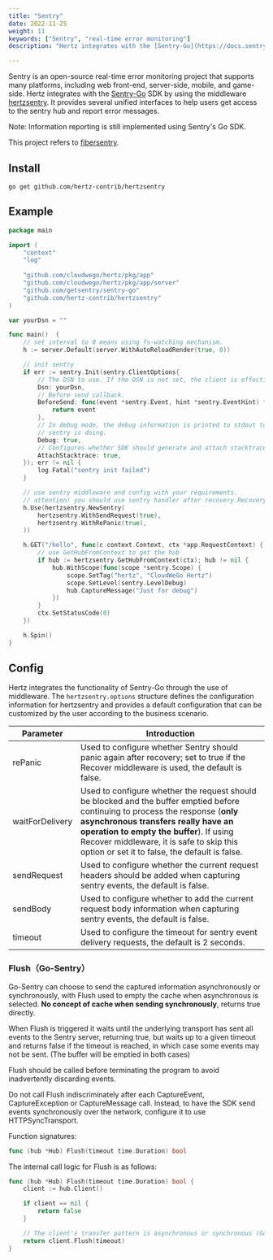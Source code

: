 ```yaml
---
title: "Sentry"
date: 2022-11-25
weight: 11
keywords: ["Sentry", "real-time error monitoring"]
description: "Hertz integrates with the [Sentry-Go](https://docs.sentry.io/platforms/go/) SDK by using the middleware [hertzsentry](https://github.com/hertz-contrib/hertzsentry). "

---
```


Sentry is an open-source real-time error monitoring project that supports many platforms, including web front-end, server-side, mobile, and game-side. Hertz integrates with the [Sentry-Go](https://docs.sentry.io/platforms/go/) SDK by using the middleware [hertzsentry](https://github.com/hertz-contrib/hertzsentry). It provides several unified interfaces to help users get access to the sentry hub and report error messages.

Note: Information reporting is still implemented using Sentry's Go SDK.

This project refers to [fibersentry](https://github.com/gofiber/contrib/tree/main/fibersentry).

## Install

```shell
go get github.com/hertz-contrib/hertzsentry
```

## Example

```go
package main

import (
    "context"
    "log"
    
    "github.com/cloudwego/hertz/pkg/app"
    "github.com/cloudwego/hertz/pkg/app/server"
    "github.com/getsentry/sentry-go"
    "github.com/hertz-contrib/hertzsentry"
)

var yourDsn = ""

func main()  {
    // set interval to 0 means using fs-watching mechanism.
    h := server.Default(server.WithAutoReloadRender(true, 0))

    // init sentry
    if err := sentry.Init(sentry.ClientOptions{
        // The DSN to use. If the DSN is not set, the client is effectively disabled.
        Dsn: yourDsn,
        // Before send callback.
        BeforeSend: func(event *sentry.Event, hint *sentry.EventHint) *sentry.Event {
            return event
        },
        // In debug mode, the debug information is printed to stdout to help you understand what
        // sentry is doing.
        Debug: true,
        // Configures whether SDK should generate and attach stacktraces to pure capture message calls.
        AttachStacktrace: true,
    }); err != nil {
        log.Fatal("sentry init failed")
    }

    // use sentry middleware and config with your requirements.
    // attention! you should use sentry handler after recovery.Recovery() 
    h.Use(hertzsentry.NewSentry(
        hertzsentry.WithSendRequest(true),
        hertzsentry.WithRePanic(true),
    ))

    h.GET("/hello", func(c context.Context, ctx *app.RequestContext) {
        // use GetHubFromContext to get the hub
        if hub := hertzsentry.GetHubFromContext(ctx); hub != nil {
            hub.WithScope(func(scope *sentry.Scope) {
                scope.SetTag("hertz", "CloudWeGo Hertz")
                scope.SetLevel(sentry.LevelDebug)
                hub.CaptureMessage("Just for debug")
            })
        }
        ctx.SetStatusCode(0)
    })

    h.Spin()
}
```

## Config

Hertz integrates the functionality of Sentry-Go through the use of middleware. The `hertzsentry.options` structure defines the configuration information for hertzsentry and provides a default configuration that can be customized by the user according to the business scenario.

| Parameter       | Introduction                                                 |
| --------------- | ------------------------------------------------------------ |
| rePanic         | Used to configure whether Sentry should panic again after recovery; set to true if the Recover middleware is used, the default is false. |
| waitForDelivery | Used to configure whether the request should be blocked and the buffer emptied before continuing to process the response (**only asynchronous transfers really have an operation to empty the buffer**). If using Recover middleware, it is safe to skip this option or set it to false, the default is false. |
| sendRequest     | Used to configure whether the current request headers should be added when capturing sentry events, the default is false. |
| sendBody        | Used to configure whether to add the current request body information when capturing sentry events, the default is false. |
| timeout         | Used to configure the timeout for sentry event delivery requests, the default is 2 seconds. |

### Flush（Go-Sentry）

Go-Sentry can choose to send the captured information asynchronously or synchronously, with Flush used to empty the cache when asynchronous is selected. **No concept of cache when sending synchronously**, returns true directly.

When Flush is triggered it waits until the underlying transport has sent all events to the Sentry server, returning true, but waits up to a given timeout and returns false if the timeout is reached, in which case some events may not be sent. (The buffer will be emptied in both cases)

Flush should be called before terminating the program to avoid inadvertently discarding events.

Do not call Flush indiscriminately after each CaptureEvent, CaptureException or CaptureMessage call. Instead, to have the SDK send events synchronously over the network, configure it to use HTTPSyncTransport.

Function signatures:

```go
func (hub *Hub) Flush(timeout time.Duration) bool
```

The internal call logic for Flush is as follows:

```go
func (hub *Hub) Flush(timeout time.Duration) bool {
    client := hub.Client()

    if client == nil {
        return false
    }

    // The client's transfer pattern is asynchronous or synchronous (Go-Sentry initialization parameters must be pre-configured)
    return client.Flush(timeout)
}
```
